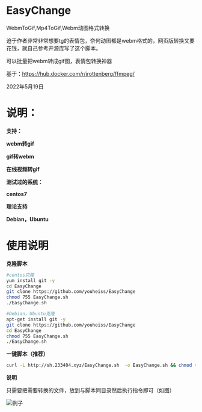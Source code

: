 # EasyChange
WebmToGif,Mp4ToGif,Webm动图格式转换

迫于作者非常非常想要tg的表情包，奈何动图都是webm格式的，网页版转换又要花钱，就自己参考开源库写了这个脚本。

可以批量把webm转成gif图，表情包转换神器

基于：https://hub.docker.com/r/jrottenberg/ffmpeg/

2022年5月19日

# 说明：

**支持：**

**webm转gif**

**gif转webm**

**在线视频转gif**

**测试过的系统：**

**centos7**

**理论支持**

**Debian，Ubuntu**

# 使用说明

**克隆脚本**



```bash
#centos克隆
yum install git -y
cd EasyChange
git clone https://github.com/youheiss/EasyChange
chmod 755 EasyChange.sh
./EasyChange.sh
```


```bash
#Debian，Ubuntu克隆
apt-get install git -y
git clone https://github.com/youheiss/EasyChange
cd EasyChange
chmod 755 EasyChange.sh
./EasyChange.sh
```

**一键脚本（推荐）**
```bash
curl -L http://sh.233404.xyz/EasyChange.sh  -o EasyChange.sh && chmod +755 EasyChange.sh && sudo ./EasyChange.sh
```

**说明**

只需要把需要转换的文件，放到与脚本同目录然后执行指令即可（如图）

![例子](https://user-images.githubusercontent.com/56901101/169345484-04bb6de7-b100-4b21-a441-b68724825ba0.png)


